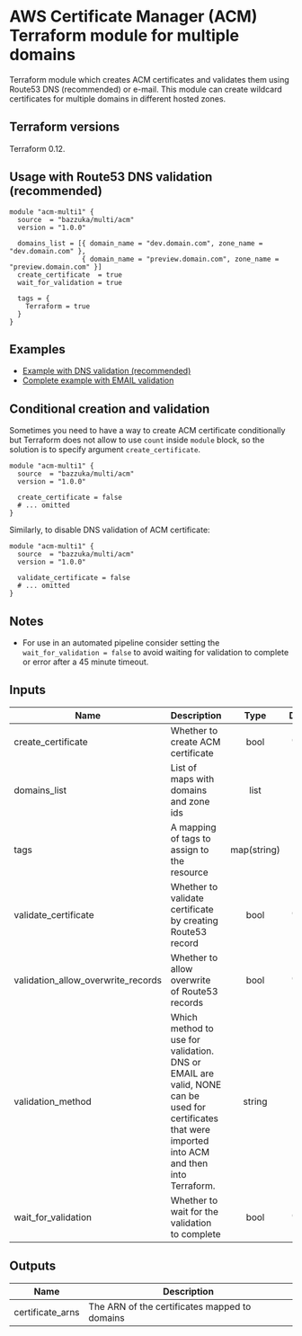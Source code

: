 # AWS Certificate Manager (ACM) Terraform module for multiple domains

Terraform module which creates ACM certificates and validates them using Route53 DNS (recommended) or e-mail.
This module can create wildcard certificates for multiple domains in different hosted zones. 

## Terraform versions

Terraform 0.12. 

## Usage with Route53 DNS validation (recommended)

```hcl
module "acm-multi1" {
  source  = "bazzuka/multi/acm"
  version = "1.0.0"

  domains_list = [{ domain_name = "dev.domain.com", zone_name = "dev.domain.com" },
                  { domain_name = "preview.domain.com", zone_name = "preview.domain.com" }]
  create_certificate  = true
  wait_for_validation = true

  tags = {
    Terraform = true
  }
}
```

## Examples

* [ Example with DNS validation (recommended)](https://github.com/bazzuka/terraform-acm-multi/tree/master/examples/dns-validation)
* [Complete example with EMAIL validation](https://github.com/terraform-aws-modules/terraform-aws-acm/tree/master/examples/complete-email-validation)

## Conditional creation and validation

Sometimes you need to have a way to create ACM certificate conditionally but Terraform does not allow to use `count` inside `module` block, so the solution is to specify argument `create_certificate`.

```hcl
module "acm-multi1" {
  source  = "bazzuka/multi/acm"
  version = "1.0.0"

  create_certificate = false
  # ... omitted
}
```

Similarly, to disable DNS validation of ACM certificate:

```hcl
module "acm-multi1" {
  source  = "bazzuka/multi/acm"
  version = "1.0.0"

  validate_certificate = false
  # ... omitted
}
```

## Notes

* For use in an automated pipeline consider setting the `wait_for_validation = false` to avoid waiting for validation to complete or error after a 45 minute timeout.

## Inputs

| Name | Description | Type | Default | Required |
|------|-------------|:----:|:-----:|:-----:|
| create\_certificate | Whether to create ACM certificate | bool | `"true"` | no |
| domains\_list | List of maps with domains and zone ids  | list | `[]` | no |
| tags | A mapping of tags to assign to the resource | map(string) | `{}` | no |
| validate\_certificate | Whether to validate certificate by creating Route53 record | bool | `"true"` | no |
| validation\_allow\_overwrite\_records | Whether to allow overwrite of Route53 records | bool | `"true"` | no |
| validation\_method | Which method to use for validation. DNS or EMAIL are valid, NONE can be used for certificates that were imported into ACM and then into Terraform. | string | `"DNS"` | no |
| wait\_for\_validation | Whether to wait for the validation to complete | bool | `"true"` | no |

## Outputs

| Name | Description |
|------|-------------|
| certificate\_arns | The ARN of the certificates mapped to domains |

